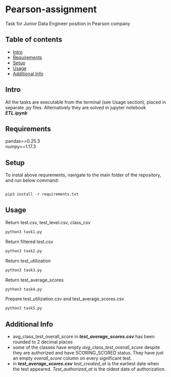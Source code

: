 # Pearson-assignment

Task for Junior Data Engineer position in Pearson company

## Table of contents
* [Intro](#intro)
* [Requirements](#requirements)
* [Setup](#setup)
* [Usage](#usage)
* [Additional Info](#additional%20Info)

## Intro

All the tasks are executable from the terminal (see Usage section), placed in separate .py files. Alternatively they are solved in jupyter notebook ***ETL.ipynb***

## Requirements

pandas==0.25.3  
numpy==1.17.3

## Setup

To instal above requrements, navigate to the main folder of the repository, and run below command:

```python

pip3 install -r requirements.txt

```

## Usage

Return test.csv, test_level.csv, class_csv
```python
python3 task1.py
```
Return filtered test.csv
```python
python3 task2.py
```
Return test_utilization
```python
python3 task3.py
```
Return test_average_scores
```python
python3 task4.py
```
Prepare test_utilization.csv and test_average_scores.csv
```python
python3 task5.py
```

## Additional Info

- avg_class_test_overall_score in ***test_average_scores.csv*** has been rounded to 2 decimal places
- some of the classes have empty _avg_class_test_overall_score_ despite they are authorized and have SCORING_SCORED status. They have just an empty _overall_score_ column on every significant test.
- in ***test_average_scores.csv*** _test_created_at_ is the earliest date when the test appeared. _Test_authorized_at_ is the oldest date of authorization.

